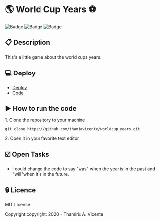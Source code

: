 #  :earth_americas: World Cup Years :soccer:

![Badge](https://img.shields.io/static/v1?label=Status&message=Conclued&color=brigthgreen&style=flat&logo=STATUS)
![Badge](https://img.shields.io/static/v1?label=Licence&message=MIT&color=blueviolet&style=flat&logo=MIT)
![Badge](https://img.shields.io/static/v1?label=Language&message=JavaScript&color=yellow&style=flat&logo=Javascript)

## :clipboard: Description

<p>This's a little game about the world cups years.</p>

## :computer: Deploy
- [Deploy](https://thamiavicente.github.io/worldcup_years/worldcup_years.html)
- [Code](https://github.com/thamiavicente/worldcup_years/blob/master/worldcup_years.html)

## :arrow_forward: How to run the code
<p>1. Clone the repository to your machine</p>

```
git clone https://github.com/thamiavicente/worldcup_years.git
```
<p>2. Open it in your favorite text editor</p>

## :ballot_box_with_check: Open Tasks

- I could change the code to say "was" when the year is in the past and "will"when it's in the future.

## :lock: Licence

<p>MIT License</p>
<p>Copyright:copyright: 2020 - Thamiris A. Vicente</p>
